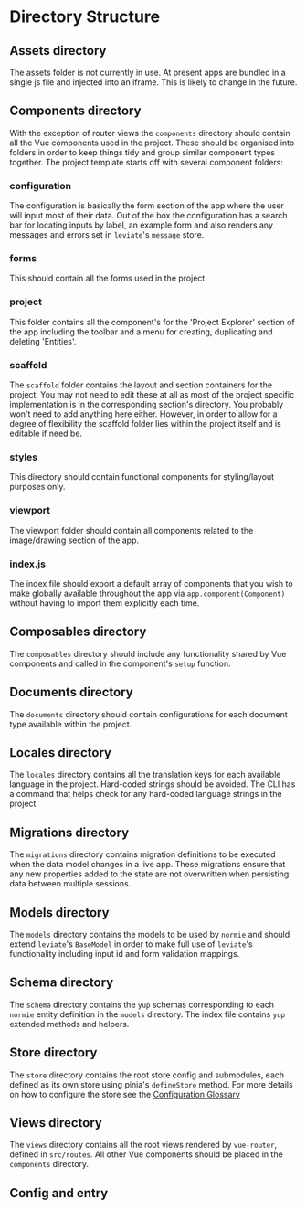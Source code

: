 # Directory Structure

## Assets directory

The assets folder is not currently in use. At present apps are bundled in a single js file and injected into an iframe. This is likely to change in the future.

## Components directory

With the exception of router views the `components` directory should contain all the Vue components used in the project. These should be organised into folders in order to keep things tidy and group similar component types together. The project template starts off with several component folders:

### configuration

The configuration is basically the form section of the app where the user will input most of their data. Out of the box the configuration has a search bar for locating inputs by label, an example form and also renders any messages and errors set in `leviate`'s `message` store.

### forms

This should contain all the forms used in the project

### project

This folder contains all the component's for the 'Project Explorer' section of the app including the toolbar and a menu for creating, duplicating and deleting 'Entities'.

### scaffold

The `scaffold` folder contains the layout and section containers for the project. You may not need to edit these at all as most of the project specific implementation is in the corresponding section's directory. You probably won't need to add anything here either. However, in order to allow for a degree of flexibility the scaffold folder lies within the project itself and is editable if need be. 

### styles

This directory should contain functional components for styling/layout purposes only. 

### viewport

The viewport folder should contain all components related to the image/drawing section of the app.

### index.js

The index file should export a default array of components that you wish to make globally available throughout the app via `app.component(Component)` without having to import them explicitly each time.

## Composables directory

The `composables` directory should include any functionality shared by Vue components and called in the component's `setup` function. 

## Documents directory

The `documents` directory should contain configurations for each document type available within the project.

## Locales directory

The `locales` directory contains all the translation keys for each available language in the project. Hard-coded strings should be avoided. The CLI has a command that helps check for any hard-coded language strings in the project

## Migrations directory

The `migrations` directory contains migration definitions to be executed when the data model changes in a live app. These migrations ensure that any new properties added to the state are not overwritten when persisting data between multiple sessions. 

## Models directory

The `models` directory contains the models to be used by `normie` and should extend `leviate`'s `BaseModel` in order to make full use of `leviate`'s functionality including input id and form validation mappings.

## Schema directory

The `schema` directory contains the `yup` schemas corresponding to each `normie` entity definition in the `models` directory. The index file contains `yup` extended methods and helpers.

## Store directory

The `store` directory contains the root store config and submodules, each defined as its own store using pinia's `defineStore` method. For more details on how to configure the store see the [Configuration Glossary](/config-glossary.html#store) 

## Views directory

The `views` directory contains all the root views rendered by `vue-router`, defined in `src/routes`. All other Vue components should be placed in the `components` directory.

## Config and entry

